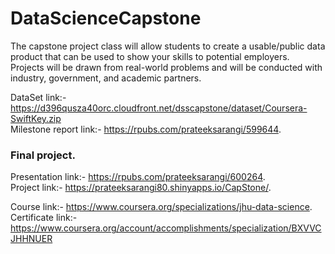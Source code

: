 # DataScienceCapstone
The capstone project class will allow students to create a usable/public data product that can be used to show your skills to potential employers. Projects will be drawn from real-world problems and will be conducted with industry, government, and academic partners.

DataSet link:- https://d396qusza40orc.cloudfront.net/dsscapstone/dataset/Coursera-SwiftKey.zip   
Milestone report link:- https://rpubs.com/prateeksarangi/599644. 

### Final project. 
Presentation link:- https://rpubs.com/prateeksarangi/600264.   
Project link:- https://prateeksarangi80.shinyapps.io/CapStone/.   

Course link:- https://www.coursera.org/specializations/jhu-data-science.   
Certificate link:- https://www.coursera.org/account/accomplishments/specialization/BXVVCJHHNUER
